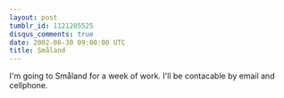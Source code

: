 ```yaml
---
layout: post
tumblr_id: 1121205525
disqus_comments: true
date: 2002-06-30 09:00:00 UTC
title: Småland
---
```


I'm going to Småland for a week of work. I'll be contacable by email and cellphone.
